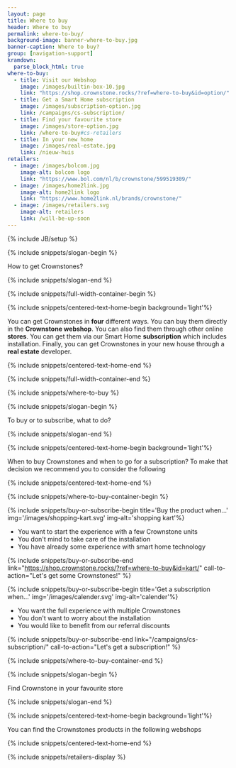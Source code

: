 ```yaml
---
layout: page
title: Where to buy
header: Where to buy
permalink: where-to-buy/
background-image: banner-where-to-buy.jpg
banner-caption: Where to buy?
group: [navigation-support]
kramdown:
  parse_block_html: true
where-to-buy:
  - title: Visit our Webshop
    image: /images/builtin-box-10.jpg
    link: "https://shop.crownstone.rocks/?ref=where-to-buy&id=option/"
  - title: Get a Smart Home subscription
    image: /images/subscription-option.jpg
    link: /campaigns/cs-subscription/
  - title: Find your favourite store
    image: /images/store-option.jpg
    link: /where-to-buy#cs-retailers
  - title: In your new home
    image: /images/real-estate.jpg
    link: /nieuw-huis
retailers:
  - image: /images/bolcom.jpg
    image-alt: bolcom logo
    link: "https://www.bol.com/nl/b/crownstone/599519309/"
  - image: /images/home2link.jpg
    image-alt: home2link logo
    link: "https://www.home2link.nl/brands/crownstone/"
  - image: /images/retailers.svg
    image-alt: retailers
    link: /will-be-up-soon
---
```



{% include JB/setup %}


{% include snippets/slogan-begin %}

How to get Crownstones?

{% include snippets/slogan-end %}

{% include snippets/full-width-container-begin %}

{% include snippets/centered-text-home-begin background='light'%}

You can get Crownstones in **four** different ways. You can buy them directly in the **Crownstone webshop**. 
You can also find them through other online **stores**.
You can get them via our Smart Home **subscription** which includes installation.
Finally, you can get Crownstones in your new house through a **real estate** developer.

{% include snippets/centered-text-home-end %}

{% include snippets/full-width-container-end %}


{% include snippets/where-to-buy %}


{% include snippets/slogan-begin %}

To buy or to subscribe, what to do?

{% include snippets/slogan-end %}


{% include snippets/centered-text-home-begin background='light'%}

When to buy Crownstones and when to go for a subscription?
To make that decision we recommend you to consider the following

{% include snippets/centered-text-home-end %}


{% include snippets/where-to-buy-container-begin %}

{% include snippets/buy-or-subscribe-begin  title='Buy the product when...' img='/images/shopping-kart.svg' img-alt='shopping kart'%}

- You want to start the experience with a few Crownstone units 
- You don't mind to take care of the installation 
- You have already some experience with smart home technology

{% include snippets/buy-or-subscribe-end  link="https://shop.crownstone.rocks/?ref=where-to-buy&id=kart/" call-to-action="Let's get some Crownstones!" %}



{% include snippets/buy-or-subscribe-begin  title='Get a subscription when...' img='/images/calender.svg' img-alt='calender'%}

- You want the full experience with multiple Crownstones
- You don't want to worry about the installation
- You would like to benefit from our referral discounts

{% include snippets/buy-or-subscribe-end  link="/campaigns/cs-subscription/" call-to-action="Let's get a subscription!" %}


{% include snippets/where-to-buy-container-end %}

{% include snippets/slogan-begin %}

Find Crownstone in your favourite store

{% include snippets/slogan-end %}

{% include snippets/centered-text-home-begin background='light'%}

You can find the Crownstones products in the following webshops

{% include snippets/centered-text-home-end %}


{% include snippets/retailers-display %}